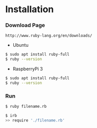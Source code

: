 # Installation

### Download Page
`http://www.ruby-lang.org/en/downloads/`

- Ubuntu
```bash
$ sudo apt install ruby-full
$ ruby --version
```

- RaspberryPi 3
```bash
$ sudo apt install ruby-full
$ ruby --version
```

### Run

```bash
$ ruby filename.rb

$ irb
>> require './filename.rb'
```
